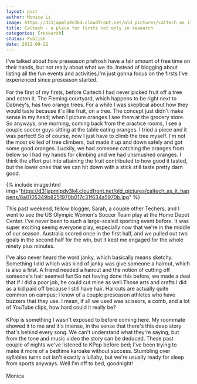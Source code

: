 ```yaml
---
layout: post
author: Monica Li
image: https://d31japmlpdv3k4.cloudfront.net/old_pictures/caltech_as_it_happens/6a0105349b8251970b017d3c247992970c.jpg
title: Caltech - a place for firsts not only in research
categories: [research]
status: Publish
date: 2012-09-22
---
```



<div id="yui_3_2_0_20_134794622419742">I've talked about how preseason prefrosh have a fair amount of free time on their hands, but not really about what we do. Instead of blogging about listing all the fun events and activities,I'm just gonna focus on the firsts I've experienced since preseason started.

<div id="yui_3_2_0_20_134794622419742"><br id="yui_3_2_0_20_1347946224197108" />
<div id="yui_3_2_0_20_134794622419742">For the first of my firsts, before Caltech I had never picked fruit off a tree and eaten it. The Fleming courtyard, which happens to be right next to Dabney's, has two orange trees. For a while I was skeptical about how they would taste because it's like fruit, on a tree. The concept just didn't make sense in my head; when I picture oranges I see them at the grocery store. So anyways, one morning, coming back from the practice rooms, I see a couple soccer guys sitting at the table eating oranges. I tried a piece and it was perfect! So of course, now I just have to climb the tree myself. I'm not the most skilled of tree climbers, but made it up and down safely and got some good oranges. Luckily, we had someone catching the oranges from below so I had my hands for climbing and we had unsmushed oranges. I think the effort put into attaining the fruit contributed to how good it tasted, but the lower ones that we can hit down with a stick still taste pretty darn good.


{% include image.html img="https://d31japmlpdv3k4.cloudfront.net/old_pictures/caltech_as_it_happens/6a0105349b8251970b017c31f634a5970b.jpg" %}<div id="yui_3_2_0_20_134794622419742">This past weekend, fellow blogger, Sarah, a couple other Techers, and I went to see the US Olympic Women's Soccer Team play at the Home Depot Center. I've never been to such a large-scaled sporting event before. It was super exciting seeing everyone play, especially now that we're in the middle of our season. Australia scored once in the first half, and we pulled out two goals in the second half for the win, but it kept me engaged for the whole ninety plus minutes.

<div id="yui_3_2_0_20_134794622419742">I've also never heard the word janky, which basically means sketchy. Something I did which was kind of janky was give someone a haircut, which is also a first. A friend needed a haircut and the notion of cutting off someone's hair seemed fun!So not having done this before, we made a deal that if I did a poor job, he could cut mine as well.Those arts and crafts I did as a kid paid off because I still have hair. Haircuts are actually quite common on campus; I know of a couple preseason athletes who have buzzers that they use. I mean, if all we used was scissors, a comb, and a lot of YouTube clips, how hard could it really be?
<div id="yui_3_2_0_20_134794622419742"><br id="yui_3_2_0_20_1347946224197136" />
<div id="yui_3_2_0_20_134794622419742">KPop is something I wasn't exposed to before coming here. My roommate showed it to me and it's intense, in the sense that there's this deep story that's behind every song. We can't understand what they're saying, but from the tone and music video the story can be deduced. These past couple of nights we've listened to KPop before bed; I've been trying to make it more of a bedtime karoake without success. Stumbling over syllables turns out isn't exactly a lullaby, but we're usually ready for sleep from sports anyways. Well I'm off to bed, goodnight!
<div id="yui_3_2_0_20_134794622419742"><br id="yui_3_2_0_20_1347946224197147" />
<div id="yui_3_2_0_20_134794622419742">Monica
